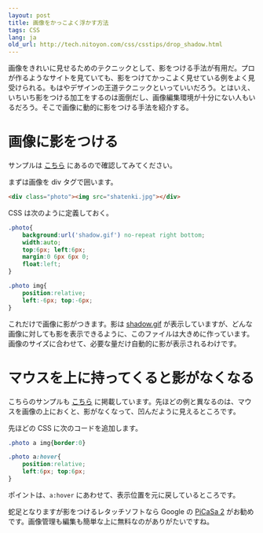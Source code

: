 ```yaml
---
layout: post
title: 画像をかっこよく浮かす方法
tags: CSS
lang: ja
old_url: http://tech.nitoyon.com/css/csstips/drop_shadow.html
---
```

画像をきれいに見せるためのテクニックとして、影をつける手法が有用だ。プロが作るようなサイトを見ていても、影をつけてかっこよく見せている例をよく見受けられる。もはやデザインの王道テクニックといっていいだろう。とはいえ、いちいち影をつける加工をするのは面倒だし、画像編集環境が十分にない人もいるだろう。そこで画像に動的に影をつける手法を紹介する。


画像に影をつける
================

サンプルは <a href="/css/csstips/drop_shadow/#1">こちら</a> にあるので確認してみてください。

まずは画像を div タグで囲います。

```html
<div class="photo"><img src="shatenki.jpg"></div>
```

CSS は次のように定義しておく。

```css
.photo{
	background:url('shadow.gif') no-repeat right bottom;
	width:auto;
	top:6px; left:6px;
	margin:0 6px 6px 0;
	float:left;
}

.photo img{
	position:relative;
	left:-6px; top:-6px;
}
```

これだけで画像に影がつきます。影は <a href="drop_shadow/shadow.gif">shadow.gif</a> が表示していますが、どんな画像に対しても影を表示できるように、このファイルは大きめに作っています。画像のサイズに合わせて、必要な量だけ自動的に影が表示されるわけです。


マウスを上に持ってくると影がなくなる
====================================

こちらのサンプルも <a href="drop_shadow/#2">こちら</a> に掲載しています。先ほどの例と異なるのは、マウスを画像の上におくと、影がなくなって、凹んだように見えるところです。

先ほどの CSS に次のコードを追加します。

```css
.photo a img{border:0}

.photo a:hover{
	position:relative;
	left:6px; top:6px;
}
```

ポイントは、`a:hover` にあわせて、表示位置を元に戻しているところです。

蛇足となりますが影をつけるレタッチソフトなら Google の [PiCaSa 2](http://picasa.google.com/index.html) がお勧めです。画像管理も編集も簡単な上に無料なのがありがたいですね。
